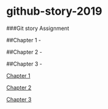# github-story-2019
###Git story Assignment

##Chapter 1 - 

##Chapter 2 - 

##Chapter 3 - 

[Chapter 1](github-story-2019/chapter1.html) 

[Chapter 2](github-story-2019/chapter2.html)

[Chapter 3](github-story-2019/chapter3.html)
